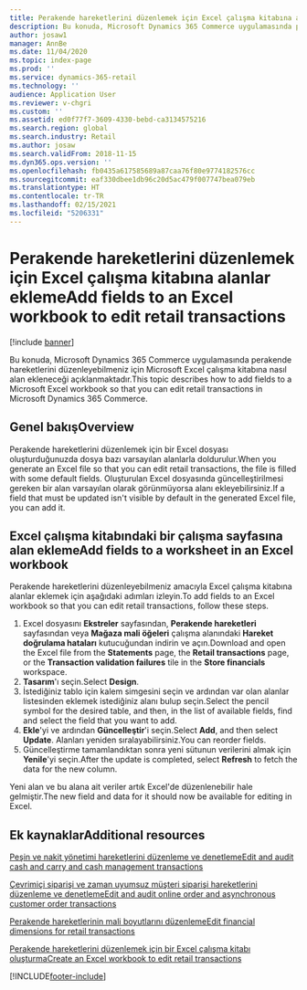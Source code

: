 ```yaml
---
title: Perakende hareketlerini düzenlemek için Excel çalışma kitabına alanlar ekleme
description: Bu konuda, Microsoft Dynamics 365 Commerce uygulamasında perakende hareketlerini düzenleyebilmeniz için Microsoft Excel çalışma kitabına nasıl alan ekleneceği açıklanmaktadır.
author: josaw1
manager: AnnBe
ms.date: 11/04/2020
ms.topic: index-page
ms.prod: ''
ms.service: dynamics-365-retail
ms.technology: ''
audience: Application User
ms.reviewer: v-chgri
ms.custom: ''
ms.assetid: ed0f77f7-3609-4330-bebd-ca3134575216
ms.search.region: global
ms.search.industry: Retail
ms.author: josaw
ms.search.validFrom: 2018-11-15
ms.dyn365.ops.version: ''
ms.openlocfilehash: fb0435a617585689a87caa76f80e9774182576cc
ms.sourcegitcommit: eaf330dbee1db96c20d5ac479f007747bea079eb
ms.translationtype: HT
ms.contentlocale: tr-TR
ms.lasthandoff: 02/15/2021
ms.locfileid: "5206331"
---
```

# <a name="add-fields-to-an-excel-workbook-to-edit-retail-transactions"></a><span data-ttu-id="c8eed-103">Perakende hareketlerini düzenlemek için Excel çalışma kitabına alanlar ekleme</span><span class="sxs-lookup"><span data-stu-id="c8eed-103">Add fields to an Excel workbook to edit retail transactions</span></span>

[!include [banner](../includes/banner.md)]

<span data-ttu-id="c8eed-104">Bu konuda, Microsoft Dynamics 365 Commerce uygulamasında perakende hareketlerini düzenleyebilmeniz için Microsoft Excel çalışma kitabına nasıl alan ekleneceği açıklanmaktadır.</span><span class="sxs-lookup"><span data-stu-id="c8eed-104">This topic describes how to add fields to a Microsoft Excel workbook so that you can edit retail transactions in Microsoft Dynamics 365 Commerce.</span></span>

## <a name="overview"></a><span data-ttu-id="c8eed-105">Genel bakış</span><span class="sxs-lookup"><span data-stu-id="c8eed-105">Overview</span></span>

<span data-ttu-id="c8eed-106">Perakende hareketlerini düzenlemek için bir Excel dosyası oluşturduğunuzda dosya bazı varsayılan alanlarla doldurulur.</span><span class="sxs-lookup"><span data-stu-id="c8eed-106">When you generate an Excel file so that you can edit retail transactions, the file is filled with some default fields.</span></span> <span data-ttu-id="c8eed-107">Oluşturulan Excel dosyasında güncelleştirilmesi gereken bir alan varsayılan olarak görünmüyorsa alanı ekleyebilirsiniz.</span><span class="sxs-lookup"><span data-stu-id="c8eed-107">If a field that must be updated isn't visible by default in the generated Excel file, you can add it.</span></span>

## <a name="add-fields-to-a-worksheet-in-an-excel-workbook"></a><span data-ttu-id="c8eed-108">Excel çalışma kitabındaki bir çalışma sayfasına alan ekleme</span><span class="sxs-lookup"><span data-stu-id="c8eed-108">Add fields to a worksheet in an Excel workbook</span></span>

<span data-ttu-id="c8eed-109">Perakende hareketlerini düzenleyebilmeniz amacıyla Excel çalışma kitabına alanlar eklemek için aşağıdaki adımları izleyin.</span><span class="sxs-lookup"><span data-stu-id="c8eed-109">To add fields to an Excel workbook so that you can edit retail transactions, follow these steps.</span></span>

1. <span data-ttu-id="c8eed-110">Excel dosyasını **Ekstreler** sayfasından, **Perakende hareketleri** sayfasından veya **Mağaza mali öğeleri** çalışma alanındaki **Hareket doğrulama hataları** kutucuğundan indirin ve açın.</span><span class="sxs-lookup"><span data-stu-id="c8eed-110">Download and open the Excel file from the **Statements** page, the **Retail transactions** page, or the **Transaction validation failures** tile in the **Store financials** workspace.</span></span>
1. <span data-ttu-id="c8eed-111">**Tasarım**'ı seçin.</span><span class="sxs-lookup"><span data-stu-id="c8eed-111">Select **Design**.</span></span>
1. <span data-ttu-id="c8eed-112">İstediğiniz tablo için kalem simgesini seçin ve ardından var olan alanlar listesinden eklemek istediğiniz alanı bulup seçin.</span><span class="sxs-lookup"><span data-stu-id="c8eed-112">Select the pencil symbol for the desired table, and then, in the list of available fields, find and select the field that you want to add.</span></span>
1. <span data-ttu-id="c8eed-113">**Ekle**'yi ve ardından **Güncelleştir**'i seçin.</span><span class="sxs-lookup"><span data-stu-id="c8eed-113">Select **Add**, and then select **Update**.</span></span> <span data-ttu-id="c8eed-114">Alanları yeniden sıralayabilirsiniz.</span><span class="sxs-lookup"><span data-stu-id="c8eed-114">You can reorder fields.</span></span>
1. <span data-ttu-id="c8eed-115">Güncelleştirme tamamlandıktan sonra yeni sütunun verilerini almak için **Yenile**'yi seçin.</span><span class="sxs-lookup"><span data-stu-id="c8eed-115">After the update is completed, select **Refresh** to fetch the data for the new column.</span></span>

<span data-ttu-id="c8eed-116">Yeni alan ve bu alana ait veriler artık Excel'de düzenlenebilir hale gelmiştir.</span><span class="sxs-lookup"><span data-stu-id="c8eed-116">The new field and data for it should now be available for editing in Excel.</span></span>

## <a name="additional-resources"></a><span data-ttu-id="c8eed-117">Ek kaynaklar</span><span class="sxs-lookup"><span data-stu-id="c8eed-117">Additional resources</span></span>

[<span data-ttu-id="c8eed-118">Peşin ve nakit yönetimi hareketlerini düzenleme ve denetleme</span><span class="sxs-lookup"><span data-stu-id="c8eed-118">Edit and audit cash and carry and cash management transactions</span></span>](edit-cash-trans.md)

[<span data-ttu-id="c8eed-119">Çevrimiçi siparişi ve zaman uyumsuz müşteri siparişi hareketlerini düzenleme ve denetleme</span><span class="sxs-lookup"><span data-stu-id="c8eed-119">Edit and audit online order and asynchronous customer order transactions</span></span>](edit-order-trans.md)

[<span data-ttu-id="c8eed-120">Perakende hareketlerinin mali boyutlarını düzenleme</span><span class="sxs-lookup"><span data-stu-id="c8eed-120">Edit financial dimensions for retail transactions</span></span>](edit-financial-dim.md)

[<span data-ttu-id="c8eed-121">Perakende hareketlerini düzenlemek için bir Excel çalışma kitabı oluşturma</span><span class="sxs-lookup"><span data-stu-id="c8eed-121">Create an Excel workbook to edit retail transactions</span></span>](create-excel-edit.md)


[!INCLUDE[footer-include](../includes/footer-banner.md)]